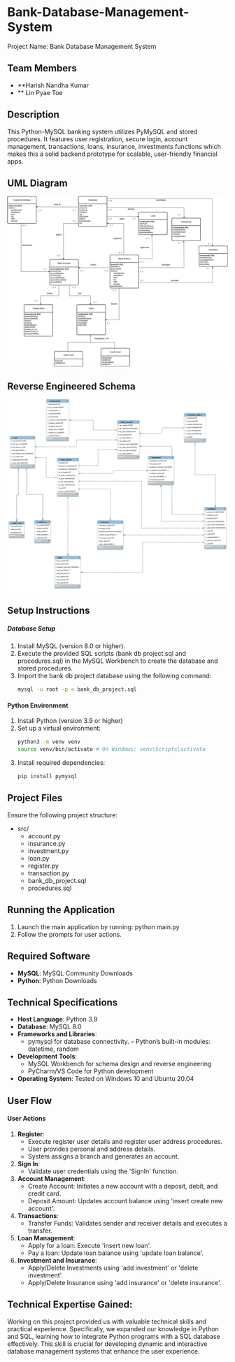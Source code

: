 # Bank-Database-Management-System
Project Name: Bank Database Management System

## Team Members

- **Harish Nandha Kumar
- ** Lin Pyae Toe

## Description

This Python-MySQL banking system utilizes PyMySQL and stored procedures. It features user registration, secure login, account management, transactions, loans, insurance, investments functions which makes this a solid backend prototype for scalable, user-friendly financial apps.

## UML Diagram
![uml](uml/Bank_Management_Database_UML.png)

## Reverse Engineered Schema
![rschema](uml/Reverse_Engineered_Schema.png)

## Setup Instructions
##### Database Setup
1. Install MySQL (version 8.0 or higher).
2. Execute the provided SQL scripts (bank db project.sql and procedures.sql) in the MySQL Workbench to create the database and stored procedures.
3. Import the bank db project database using the following command:
   ```bash
   mysql -u root -p < bank_db_project.sql
   ```
#### Python Environment
1. Install Python (version 3.9 or higher)
2. Set up a virtual environment:
   ```bash
   python3 -m venv venv
   source venv/bin/activate # On Windows: venv\Scripts\activate
   ```
3. Install required dependencies:
   ```bash
   pip install pymysql
   ```
## Project Files
Ensure the following project structure:
- src/
  - account.py
  - insurance.py
  - investment.py
  - loan.py
  - register.py
  - transaction.py
  - bank_db_project.sql
  - procedures.sql

## Running the Application
1.  Launch the main application by running: python main.py
2.  Follow the prompts for user actions.

## Required Software
- **MySQL**: MySQL Community Downloads
- **Python**: Python Downloads

## Technical Specifications
- **Host Language**: Python 3.9
- **Database**: MySQL 8.0
- **Frameworks and Libraries**:
   - pymysql for database connectivity.
   – Python’s built-in modules: datetime, random
- **Development Tools**:
   - MySQL Workbench for schema design and reverse engineering
   - PyCharm/VS Code for Python development
- **Operating System**: Tested on Windows 10 and Ubuntu 20.04

## User Flow
#### User Actions
1. **Register**:
   - Execute register user details and register user address procedures.
   - User provides personal and address details.
   - System assigns a branch and generates an account.
2. **Sign In**:
   - Validate user credentials using the 'SignIn' function.
3. **Account Management**:
   - Create Account: Initiates a new account with a deposit, debit, and credit card.
   - Deposit Amount: Updates account balance using 'insert create new account'.
4. **Transactions**:
   - Transfer Funds: Validates sender and receiver details and executes a transfer.
5. **Loan Management**:
   - Apply for a loan: Execute 'insert new loan'.
   - Pay a loan: Update loan balance using 'update loan balance'.
6. **Investment and Insurance**:
   - Apply/Delete Investments using 'add investment' or 'delete investment'.
   - Apply/Delete Insurance using 'add insurance' or 'delete insurance'.

## Technical Expertise Gained:
Working on this project provided us with valuable technical skills and practical experience. Specifically, we expanded our knowledge in Python and
SQL, learning how to integrate Python programs with a SQL database effectively. This skill is crucial for developing dynamic and interactive database
management systems that enhance the user experience.
